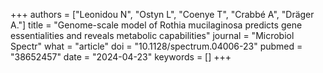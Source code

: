 +++
authors = ["Leonidou N", "Ostyn L", "Coenye T", "Crabbé A", "Dräger A."]
title = "Genome-scale model of Rothia mucilaginosa predicts gene essentialities and reveals metabolic capabilities"
journal = "Microbiol Spectr"
what = "article"
doi = "10.1128/spectrum.04006-23"
pubmed = "38652457"
date = "2024-04-23"
keywords = []
+++

